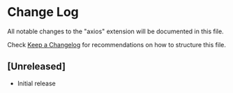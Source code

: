 # Change Log
All notable changes to the "axios" extension will be documented in this file.

Check [Keep a Changelog](http://keepachangelog.com/) for recommendations on how to structure this file.

## [Unreleased]
- Initial release